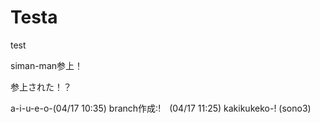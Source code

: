 Testa
=====

test

siman-man参上！

参上された！？


a-i-u-e-o-(04/17 10:35)
branch作成:!　(04/17 11:25)
kakikukeko-! (sono3)
